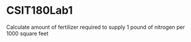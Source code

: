 # CSIT180Lab1
Calculate amount of fertilizer required to supply 1 pound of nitrogen per 1000 square feet
